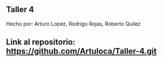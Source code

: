 ## Taller 4

Hecho por: Arturo Lopez, Rodrigo Rojas, Roberto Quilez

## Link al repositorio: https://github.com/Artuloca/Taller-4.git
